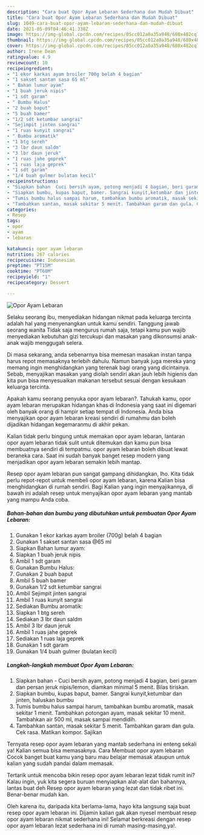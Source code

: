 ```yaml
---
description: "Cara buat Opor Ayam Lebaran Sederhana dan Mudah Dibuat"
title: "Cara buat Opor Ayam Lebaran Sederhana dan Mudah Dibuat"
slug: 1049-cara-buat-opor-ayam-lebaran-sederhana-dan-mudah-dibuat
date: 2021-05-09T04:46:41.338Z
image: https://img-global.cpcdn.com/recipes/05cc012a0a35a948/680x482cq70/opor-ayam-lebaran-foto-resep-utama.jpg
thumbnail: https://img-global.cpcdn.com/recipes/05cc012a0a35a948/680x482cq70/opor-ayam-lebaran-foto-resep-utama.jpg
cover: https://img-global.cpcdn.com/recipes/05cc012a0a35a948/680x482cq70/opor-ayam-lebaran-foto-resep-utama.jpg
author: Irene Dean
ratingvalue: 4.9
reviewcount: 10
recipeingredient:
- "1 ekor karkas ayam broiler 700g belah 4 bagian"
- "1 sakset santan sasa 65 ml"
- " Bahan lumur ayam"
- "1 buah jeruk nipis"
- "1 sdt garam"
- " Bumbu Halus"
- "2 buah baput"
- "5 buah bamer"
- "1/2 sdt ketumbar sangrai"
- "Sejimpit jinten sangrai"
- "1 ruas kunyit sangrai"
- " Bumbu aromatik"
- "1 btg sereh"
- "3 lbr daun saldm"
- "3 lbr daun jeruk"
- "1 ruas jahe geprek"
- "1 ruas laja geprek"
- "1 sdt garam"
- "1/4 buah gulmer bulatan kecil"
recipeinstructions:
- "Siapkan bahan  Cuci bersih ayam, potong menjadi 4 bagian, beri garam dan persan jeruk nipis/lemon, diamkan minimal 5 menit. Bilas tiriskan."
- "Siapkan bumbu, kupas baput, bamer. Sangrai kunyit,ketumbar dan jinten, haluskan bumbu"
- "Tumis bumbu halus sampai harum, tambahkan bumbu aromatik, masak sekitar 1 menit. Tambahkan potongan ayam, masak sekitar 10 menit. Tambahkan air 500 ml, masak sampai mendidih."
- "Tambahkan santan, masak sekitar 5 menit. Tambahkan garam dan gula. Cek rasa. Matikan kompor. Sajikan"
categories:
- Resep
tags:
- opor
- ayam
- lebaran

katakunci: opor ayam lebaran 
nutrition: 267 calories
recipecuisine: Indonesian
preptime: "PT15M"
cooktime: "PT60M"
recipeyield: "1"
recipecategory: Dessert

---
```



![Opor Ayam Lebaran](https://img-global.cpcdn.com/recipes/05cc012a0a35a948/680x482cq70/opor-ayam-lebaran-foto-resep-utama.jpg)

Selaku seorang ibu, menyediakan hidangan nikmat pada keluarga tercinta adalah hal yang menyenangkan untuk kamu sendiri. Tanggung jawab seorang  wanita Tidak saja mengurus rumah saja, tetapi kamu pun wajib menyediakan kebutuhan gizi tercukupi dan masakan yang dikonsumsi anak-anak wajib menggugah selera.

Di masa  sekarang, anda sebenarnya bisa memesan masakan instan tanpa harus repot memasaknya terlebih dahulu. Namun banyak juga mereka yang memang ingin menghidangkan yang terenak bagi orang yang dicintainya. Sebab, menyajikan masakan yang diolah sendiri akan jauh lebih higienis dan kita pun bisa menyesuaikan makanan tersebut sesuai dengan kesukaan keluarga tercinta. 



Apakah kamu seorang penyuka opor ayam lebaran?. Tahukah kamu, opor ayam lebaran merupakan hidangan khas di Indonesia yang saat ini digemari oleh banyak orang di hampir setiap tempat di Indonesia. Anda bisa menyajikan opor ayam lebaran kreasi sendiri di rumahmu dan boleh dijadikan hidangan kegemaranmu di akhir pekan.

Kalian tidak perlu bingung untuk memakan opor ayam lebaran, lantaran opor ayam lebaran tidak sulit untuk ditemukan dan kamu pun bisa membuatnya sendiri di tempatmu. opor ayam lebaran boleh dibuat lewat beraneka cara. Saat ini sudah banyak banget resep modern yang menjadikan opor ayam lebaran semakin lebih mantap.

Resep opor ayam lebaran pun sangat gampang dihidangkan, lho. Kita tidak perlu repot-repot untuk membeli opor ayam lebaran, karena Kalian bisa menghidangkan di rumah sendiri. Bagi Kalian yang ingin menyajikannya, di bawah ini adalah resep untuk menyajikan opor ayam lebaran yang mantab yang mampu Anda coba.

<!--inarticleads1-->

##### Bahan-bahan dan bumbu yang dibutuhkan untuk pembuatan Opor Ayam Lebaran:

1. Gunakan 1 ekor karkas ayam broiler (700g) belah 4 bagian
1. Gunakan 1 sakset santan sasa @65 ml
1. Siapkan  Bahan lumur ayam:
1. Siapkan 1 buah jeruk nipis
1. Ambil 1 sdt garam
1. Gunakan  Bumbu Halus:
1. Gunakan 2 buah baput
1. Ambil 5 buah bamer
1. Gunakan 1/2 sdt ketumbar sangrai
1. Ambil Sejimpit jinten sangrai
1. Ambil 1 ruas kunyit sangrai
1. Sediakan  Bumbu aromatik:
1. Siapkan 1 btg sereh
1. Sediakan 3 lbr daun saldm
1. Ambil 3 lbr daun jeruk
1. Ambil 1 ruas jahe geprek
1. Sediakan 1 ruas laja geprek
1. Gunakan 1 sdt garam
1. Gunakan 1/4 buah gulmer (bulatan kecil)




<!--inarticleads2-->

##### Langkah-langkah membuat Opor Ayam Lebaran:

1. Siapkan bahan -  Cuci bersih ayam, potong menjadi 4 bagian, beri garam dan persan jeruk nipis/lemon, diamkan minimal 5 menit. Bilas tiriskan.
1. Siapkan bumbu, kupas baput, bamer. Sangrai kunyit,ketumbar dan jinten, haluskan bumbu
1. Tumis bumbu halus sampai harum, tambahkan bumbu aromatik, masak sekitar 1 menit. Tambahkan potongan ayam, masak sekitar 10 menit. Tambahkan air 500 ml, masak sampai mendidih.
1. Tambahkan santan, masak sekitar 5 menit. Tambahkan garam dan gula. Cek rasa. Matikan kompor. Sajikan




Ternyata resep opor ayam lebaran yang mantab sederhana ini enteng sekali ya! Kalian semua bisa memasaknya. Cara Membuat opor ayam lebaran Cocok banget buat kamu yang baru mau belajar memasak ataupun untuk kalian yang sudah pandai dalam memasak.

Tertarik untuk mencoba bikin resep opor ayam lebaran lezat tidak rumit ini? Kalau ingin, yuk kita segera buruan menyiapkan alat-alat dan bahannya, lantas buat deh Resep opor ayam lebaran yang lezat dan tidak ribet ini. Benar-benar mudah kan. 

Oleh karena itu, daripada kita berlama-lama, hayo kita langsung saja buat resep opor ayam lebaran ini. Dijamin kalian gak akan nyesel membuat resep opor ayam lebaran nikmat sederhana ini! Selamat berkreasi dengan resep opor ayam lebaran lezat sederhana ini di rumah masing-masing,ya!.

